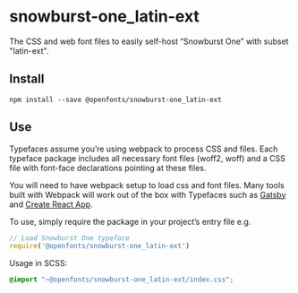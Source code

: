 
# snowburst-one_latin-ext

The CSS and web font files to easily self-host “Snowburst One” with subset "latin-ext".

## Install

`npm install --save @openfonts/snowburst-one_latin-ext`

## Use

Typefaces assume you’re using webpack to process CSS and files. Each typeface
package includes all necessary font files (woff2, woff) and a CSS file with
font-face declarations pointing at these files.

You will need to have webpack setup to load css and font files. Many tools built
with Webpack will work out of the box with Typefaces such as [Gatsby](https://github.com/gatsbyjs/gatsby)
and [Create React App](https://github.com/facebookincubator/create-react-app).

To use, simply require the package in your project’s entry file e.g.

```javascript
// Load Snowburst One typeface
require('@openfonts/snowburst-one_latin-ext')
```

Usage in SCSS:
```scss
@import "~@openfonts/snowburst-one_latin-ext/index.css";
```
